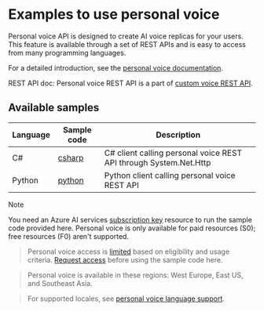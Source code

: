 # Examples to use personal voice

Personal voice API is designed to create AI voice replicas for your users. This feature is available through a set of REST APIs and is easy to access from many programming languages.

For a detailed introduction, see the [personal voice documentation](https://learn.microsoft.com/azure/ai-services/speech-service/personal-voice-overview).

REST API doc: Personal voice REST API is a part of [custom voice REST API](https://learn.microsoft.com/rest/api/aiservices/speechapi/operation-groups?view=rest-aiservices-speechapi-2024-02-01-preview).

## Available samples

| Language | Sample code | Description |
|----------|-----------|-------------|
| C#       | [csharp](custom-voice/csharp/CustomVoiceSample/ProfessionalVoiceSample.cs) | C# client calling personal voice REST API through System.Net.Http |
| Python   | [python](custom-voice/python/professional_voice_sample.py) | Python client calling personal voice REST API |

> [!NOTE]
> You need an Azure AI services [subscription key](https://learn.microsoft.com/azure/ai-services/speech-service/get-started-text-to-speech?tabs=windows%2Cterminal&pivots=programming-language-rest#prerequisites) resource to run the sample code provided here. Personal voice is only available for paid resources (S0); free resources (F0) aren't supported.

> Personal voice access is [limited](https://learn.microsoft.com/en-us/legal/cognitive-services/speech-service/custom-neural-voice/limited-access-custom-neural-voice?context=%2fazure%2fcognitive-services%2fspeech-service%2fcontext%2fcontext) based on eligibility and usage criteria. [Request access](https://aka.ms/customneural) before using the sample code here.

> Personal voice is available in these regions: West Europe, East US, and Southeast Asia.

> For supported locales, see [personal voice language support](https://learn.microsoft.com/azure/ai-services/speech-service/language-support?tabs=tts#personal-voice).
